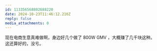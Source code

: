 ```yaml
---
id: 113356568802688220
date: 2024-10-23T11:46:12.216Z
reply: false
media_attachments: 0
---
```


现在电商生意真难做啊，身边好几个做了 800W GMV ，大概赚了几千块这种。这还算好的，没亏。

